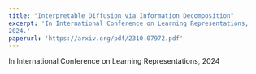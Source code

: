 ```yaml
---
title: "Interpretable Diffusion via Information Decomposition"
excerpt: 'In International Conference on Learning Representations,
2024.'
paperurl: 'https://arxiv.org/pdf/2310.07972.pdf'
---
```

In International Conference on Learning Representations,
2024

